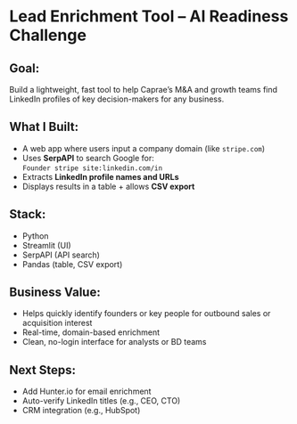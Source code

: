 # Lead Enrichment Tool – AI Readiness Challenge

## Goal:
Build a lightweight, fast tool to help Caprae’s M&A and growth teams find LinkedIn profiles of key decision-makers for any business.

## What I Built:
- A web app where users input a company domain (like `stripe.com`)
- Uses **SerpAPI** to search Google for:  
  `Founder stripe site:linkedin.com/in`
- Extracts **LinkedIn profile names and URLs**
- Displays results in a table + allows **CSV export**

##  Stack:
- Python
- Streamlit (UI)
- SerpAPI (API search)
- Pandas (table, CSV export)

##  Business Value:
- Helps quickly identify founders or key people for outbound sales or acquisition interest
- Real-time, domain-based enrichment
- Clean, no-login interface for analysts or BD teams

##  Next Steps:
- Add Hunter.io for email enrichment
- Auto-verify LinkedIn titles (e.g., CEO, CTO)
- CRM integration (e.g., HubSpot)

